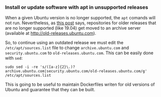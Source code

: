 ### Install or update software with apt in unsupported releases

When a given Ubuntu version is no longer supported, the `apt` comands will not run. Nevertheless, as [this post](https://askubuntu.com/a/91821) says, repositories for older releases that are no longer supported (like 19.04) get moved to an archive server (available at http://old-releases.ubuntu.com).

So, to continue using an outdated release we must edit the `/etc/apt/sources.list` file to change `archive.ubuntu.com` and `security.ubuntu.com` to `old-releases.ubuntu.com`. This can be easily done with `sed`:

```
sudo sed -i -re 's/([a-z]{2}\.)?archive.ubuntu.com|security.ubuntu.com/old-releases.ubuntu.com/g' /etc/apt/sources.list
```

This is going to be useful to maintain Dockerfiles writen for old versions of Ubuntu and guarantee that they can be built.
